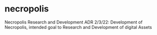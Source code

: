 # necropolis
Necropolis Research and Development ADR
2/3/22: Development of Necropolis, intended goal to Research and Development of digital Assets

